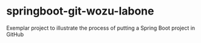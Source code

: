 # springboot-git-wozu-labone
Exemplar project to illustrate the process of putting a Spring Boot project in GitHub
